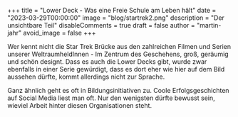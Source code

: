 +++
title = "Lower Deck - Was eine Freie Schule am Leben hält"
date = "2023-03-29T00:00:00"
image = "blog/startrek2.png"
description = "Der unsichtbare Teil"
disableComments = true
draft = false
author = "martin-jahr"
avoid_image = false
+++

Wer kennt nicht die Star Trek Brücke aus den zahlreichen Filmen und Serien unserer WeltraumheldInnen - Im Zentrum des Geschehens, groß, geräumig und schön designt. Dass es auch die Lower Decks gibt, wurde zwar ebenfalls in einer Serie gewürdigt, dass es dort eher wie hier auf dem Bild aussehen dürfte, kommt allerdings nicht zur Sprache.

Ganz ähnlich geht es oft in Bildungsinitiativen zu. Coole Erfolgsgeschichten auf Social Media liest man oft. Nur den wenigsten dürfte bewusst sein, wieviel Arbeit hinter diesen Organisationen steht.

